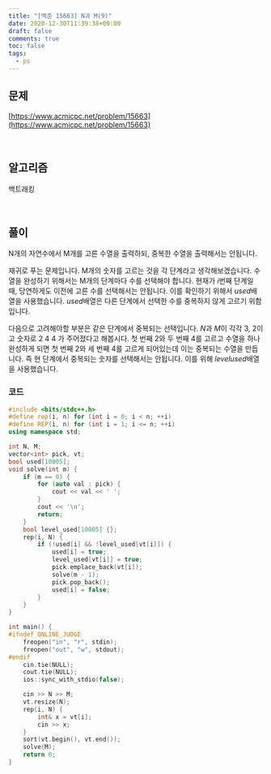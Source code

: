 ```yaml
---
title: "[백준 15663] N과 M(9)"
date: 2020-12-30T11:39:38+09:00
draft: false
comments: true
toc: false
tags:
  - ps
---
```


## 문제

[https://www.acmicpc.net/problem/15663](https://www.acmicpc.net/problem/15663)

<br>

## 알고리즘

백트래킹

<br>

## 풀이

N개의 자연수에서 M개를 고른 수열을 출력하되, 중복한 수열을 출력해서는 안됩니다.

재귀로 푸는 문제입니다. M개의 숫자를 고르는 것을 각 단계라고 생각해보겠습니다. 수열을 완성하기 위해서는 M개의 단계마다 수를 선택해야 합니다. 현재가 $i$번째 단계일 때, 당연하게도 이전에 고른 수를 선택해서는 안됩니다. 이를 확인하기 위해서 $used$배열을 사용했습니다. $used$배열은 다른 단계에서 선택한 수를 중복하지 않게 고르기 위함입니다.

다음으로 고려해야할 부분은 같은 단계에서 중복되는 선택입니다. $N$과 $M$이 각각 3, 2이고 숫자로 2 4 4 가 주어졌다고 해봅시다. 첫 번째 2와 두 번째 4를 고르고 수열을 하나 완성하게 되면 첫 번째 2와 세 번째 4를 고르게 되어있는데 이는 중복되는 수열을 만듭니다. 즉 현 단계에서 중복되는 숫자를 선택해서는 안됩니다. 이를 위해 $level used$배열을 사용했습니다.

### 코드

```c++
#include <bits/stdc++.h>
#define rep(i, n) for (int i = 0; i < n; ++i)
#define REP(i, n) for (int i = 1; i <= n; ++i)
using namespace std;

int N, M;
vector<int> pick, vt;
bool used[10005];
void solve(int m) {
    if (m == 0) {
        for (auto val : pick) {
            cout << val << ' ';
        }
        cout << '\n';
        return;
    }
    bool level_used[10005] {};
    rep(i, N) {
        if (!used[i] && !level_used[vt[i]]) {
            used[i] = true;
            level_used[vt[i]] = true;
            pick.emplace_back(vt[i]);
            solve(m - 1);
            pick.pop_back();
            used[i] = false;
        }
    }
}

int main() {
#ifndef ONLINE_JUDGE
    freopen("in", "r", stdin);
    freopen("out", "w", stdout);
#endif
    cin.tie(NULL);
    cout.tie(NULL);
    ios::sync_with_stdio(false);

    cin >> N >> M;
    vt.resize(N);
    rep(i, N) {
        int& x = vt[i];
        cin >> x;
    }
    sort(vt.begin(), vt.end());
    solve(M);
    return 0;
}
```
